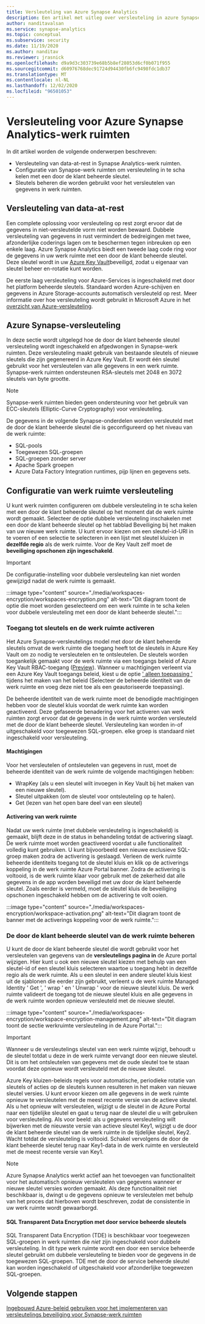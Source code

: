```yaml
---
title: Versleuteling van Azure Synapse Analytics
description: Een artikel met uitleg over versleuteling in azure Synapse Analytics
author: nanditavalsan
ms.service: synapse-analytics
ms.topic: conceptual
ms.subservice: security
ms.date: 11/19/2020
ms.author: nanditav
ms.reviewer: jrasnick
ms.openlocfilehash: d9a9d3c303739e68b5b8ef28053d6cf0b071f955
ms.sourcegitcommit: d60976768dec91724d94430fb6fc9498fdc1db37
ms.translationtype: MT
ms.contentlocale: nl-NL
ms.lasthandoff: 12/02/2020
ms.locfileid: "96501053"
---
```

# <a name="encryption-for-azure-synapse-analytics-workspaces"></a>Versleuteling voor Azure Synapse Analytics-werk ruimten

In dit artikel worden de volgende onderwerpen beschreven:
* Versleuteling van data-at-rest in Synapse Analytics-werk ruimten.
* Configuratie van Synapse-werk ruimten om versleuteling in te scha kelen met een door de klant beheerde sleutel.
* Sleutels beheren die worden gebruikt voor het versleutelen van gegevens in werk ruimten.

## <a name="encryption-of-data-at-rest"></a>Versleuteling van data-at-rest

Een complete oplossing voor versleuteling op rest zorgt ervoor dat de gegevens in niet-versleutelde vorm niet worden bewaard. Dubbele versleuteling van gegevens in rust vermindert de bedreigingen met twee, afzonderlijke coderings lagen om te beschermen tegen inbreuken op een enkele laag. Azure Synapse Analytics biedt een tweede laag code ring voor de gegevens in uw werk ruimte met een door de klant beheerde sleutel. Deze sleutel wordt in uw [Azure Key Vault](../../key-vault/general/overview.md)beveiligd, zodat u eigenaar van sleutel beheer en-rotatie kunt worden.

De eerste laag versleuteling voor Azure-Services is ingeschakeld met door het platform beheerde sleutels. Standaard worden Azure-schijven en gegevens in Azure Storage-accounts automatisch versleuteld op rest. Meer informatie over hoe versleuteling wordt gebruikt in Microsoft Azure in het [overzicht van Azure-versleuteling](../../security/fundamentals/encryption-overview.md).

## <a name="azure-synapse-encryption"></a>Azure Synapse-versleuteling

In deze sectie wordt uitgelegd hoe de door de klant beheerde sleutel versleuteling wordt ingeschakeld en afgedwongen in Synapse-werk ruimten. Deze versleuteling maakt gebruik van bestaande sleutels of nieuwe sleutels die zijn gegenereerd in Azure Key Vault. Er wordt één sleutel gebruikt voor het versleutelen van alle gegevens in een werk ruimte. Synapse-werk ruimten ondersteunen RSA-sleutels met 2048 en 3072 sleutels van byte grootte.

> [!NOTE]
> Synapse-werk ruimten bieden geen ondersteuning voor het gebruik van ECC-sleutels (Elliptic-Curve Cryptography) voor versleuteling.

De gegevens in de volgende Synapse-onderdelen worden versleuteld met de door de klant beheerde sleutel die is geconfigureerd op het niveau van de werk ruimte:
* SQL-pools
 * Toegewezen SQL-groepen
 * SQL-groepen zonder server
* Apache Spark groepen
* Azure Data Factory Integration runtimes, pijp lijnen en gegevens sets.

## <a name="workspace-encryption-configuration"></a>Configuratie van werk ruimte versleuteling

U kunt werk ruimten configureren om dubbele versleuteling in te scha kelen met een door de klant beheerde sleutel op het moment dat de werk ruimte wordt gemaakt. Selecteer de optie dubbele versleuteling inschakelen met een door de klant beheerde sleutel op het tabblad Beveiliging bij het maken van uw nieuwe werk ruimte. U kunt ervoor kiezen om een sleutel-id-URI in te voeren of een selectie te selecteren in een lijst met sleutel kluizen in **dezelfde regio** als de werk ruimte. Voor de Key Vault zelf moet de **beveiliging opschonen zijn ingeschakeld**.

> [!IMPORTANT]
> De configuratie-instelling voor dubbele versleuteling kan niet worden gewijzigd nadat de werk ruimte is gemaakt.

:::image type="content" source="./media/workspaces-encryption/workspaces-encryption.png" alt-text="Dit diagram toont de optie die moet worden geselecteerd om een werk ruimte in te scha kelen voor dubbele versleuteling met een door de klant beheerde sleutel.":::

### <a name="key-access-and-workspace-activation"></a>Toegang tot sleutels en de werk ruimte activeren

Het Azure Synapse-versleutelings model met door de klant beheerde sleutels omvat de werk ruimte die toegang heeft tot de sleutels in Azure Key Vault om zo nodig te versleutelen en te ontsleutelen. De sleutels worden toegankelijk gemaakt voor de werk ruimte via een toegangs beleid of Azure Key Vault RBAC-toegang ([Preview](../../key-vault/general/rbac-guide.md)). Wanneer u machtigingen verleent via een Azure Key Vault toegangs beleid, kiest u de optie [' alleen toepassing '](../../key-vault/general/secure-your-key-vault.md#key-vault-authentication-options) tijdens het maken van het beleid (Selecteer de beheerde identiteit van de werk ruimte en voeg deze niet toe als een geautoriseerde toepassing).

 De beheerde identiteit van de werk ruimte moet de benodigde machtigingen hebben voor de sleutel kluis voordat de werk ruimte kan worden geactiveerd. Deze gefaseerde benadering voor het activeren van werk ruimten zorgt ervoor dat de gegevens in de werk ruimte worden versleuteld met de door de klant beheerde sleutel. Versleuteling kan worden in-of uitgeschakeld voor toegewezen SQL-groepen. elke groep is standaard niet ingeschakeld voor versleuteling.

#### <a name="permissions"></a>Machtigingen

Voor het versleutelen of ontsleutelen van gegevens in rust, moet de beheerde identiteit van de werk ruimte de volgende machtigingen hebben:
* WrapKey (als u een sleutel wilt invoegen in Key Vault bij het maken van een nieuwe sleutel).
* Sleutel uitpakken (om de sleutel voor ontsleuteling op te halen).
* Get (lezen van het open bare deel van een sleutel)

#### <a name="workspace-activation"></a>Activering van werk ruimte

Nadat uw werk ruimte (met dubbele versleuteling is ingeschakeld) is gemaakt, blijft deze in de status in behandeling totdat de activering slaagt. De werk ruimte moet worden geactiveerd voordat u alle functionaliteit volledig kunt gebruiken. U kunt bijvoorbeeld een nieuwe exclusieve SQL-groep maken zodra de activering is geslaagd. Verleen de werk ruimte beheerde identiteits toegang tot de sleutel kluis en klik op de activerings koppeling in de werk ruimte Azure Portal banner. Zodra de activering is voltooid, is de werk ruimte klaar voor gebruik met de zekerheid dat alle gegevens in de app worden beveiligd met uw door de klant beheerde sleutel. Zoals eerder is vermeld, moet de sleutel kluis de beveiliging opschonen ingeschakeld hebben om de activering te volt ooien.

:::image type="content" source="./media/workspaces-encryption/workspace-activation.png" alt-text="Dit diagram toont de banner met de activerings koppeling voor de werk ruimte.":::


### <a name="manage-the-workspace-customer-managed-key"></a>De door de klant beheerde sleutel van de werk ruimte beheren 

U kunt de door de klant beheerde sleutel die wordt gebruikt voor het versleutelen van gegevens van de **versleutelings pagina in** de Azure portal wijzigen. Hier kunt u ook een nieuwe sleutel kiezen met behulp van een sleutel-id of een sleutel kluis selecteren waartoe u toegang hebt in dezelfde regio als de werk ruimte. Als u een sleutel in een andere sleutel kluis kiest uit de sjablonen die eerder zijn gebruikt, verleent u de werk ruimte Managed Identity ' Get ', ' wrap ' en ' Unwrap ' voor de nieuwe sleutel kluis. De werk ruimte valideert de toegang tot de nieuwe sleutel kluis en alle gegevens in de werk ruimte worden opnieuw versleuteld met de nieuwe sleutel.

:::image type="content" source="./media/workspaces-encryption/workspace-encryption-management.png" alt-text="Dit diagram toont de sectie werkruimte versleuteling in de Azure Portal.":::

>[!IMPORTANT]
>Wanneer u de versleutelings sleutel van een werk ruimte wijzigt, behoudt u de sleutel totdat u deze in de werk ruimte vervangt door een nieuwe sleutel. Dit is om het ontsleutelen van gegevens met de oude sleutel toe te staan voordat deze opnieuw wordt versleuteld met de nieuwe sleutel.

Azure Key kluizen-beleids regels voor automatische, periodieke rotatie van sleutels of acties op de sleutels kunnen resulteren in het maken van nieuwe sleutel versies. U kunt ervoor kiezen om alle gegevens in de werk ruimte opnieuw te versleutelen met de meest recente versie van de actieve sleutel. Als u het opnieuw wilt versleutelen, wijzigt u de sleutel in de Azure Portal naar een tijdelijke sleutel en gaat u terug naar de sleutel die u wilt gebruiken voor versleuteling. Als voor beeld: als u gegevens versleuteling wilt bijwerken met de nieuwste versie van actieve sleutel Key1, wijzigt u de door de klant beheerde sleutel van de werk ruimte in de tijdelijke sleutel, Key2. Wacht totdat de versleuteling is voltooid. Schakel vervolgens de door de klant beheerde sleutel terug naar Key1-data in de werk ruimte en versleuteld met de meest recente versie van Key1.

> [!NOTE]
> Azure Synapse Analytics werkt actief aan het toevoegen van functionaliteit voor het automatisch opnieuw versleutelen van gegevens wanneer er nieuwe sleutel versies worden gemaakt. Als deze functionaliteit niet beschikbaar is, dwingt u de gegevens opnieuw te versleutelen met behulp van het proces dat hierboven wordt beschreven, zodat de consistentie in uw werk ruimte wordt gewaarborgd.

#### <a name="sql-transparent-data-encryption-with-service-managed-keys"></a>SQL Transparent Data Encryption met door service beheerde sleutels

SQL Transparent Data Encryption (TDE) is beschikbaar voor toegewezen SQL-groepen in werk ruimten die *niet* zijn ingeschakeld voor dubbele versleuteling. In dit type werk ruimte wordt een door een service beheerde sleutel gebruikt om dubbele versleuteling te bieden voor de gegevens in de toegewezen SQL-groepen. TDE met de door de service beheerde sleutel kan worden ingeschakeld of uitgeschakeld voor afzonderlijke toegewezen SQL-groepen.

## <a name="next-steps"></a>Volgende stappen

[Ingebouwd Azure-beleid gebruiken voor het implementeren van versleutelings beveiliging voor Synapse-werk ruimten](../policy-reference.md)

